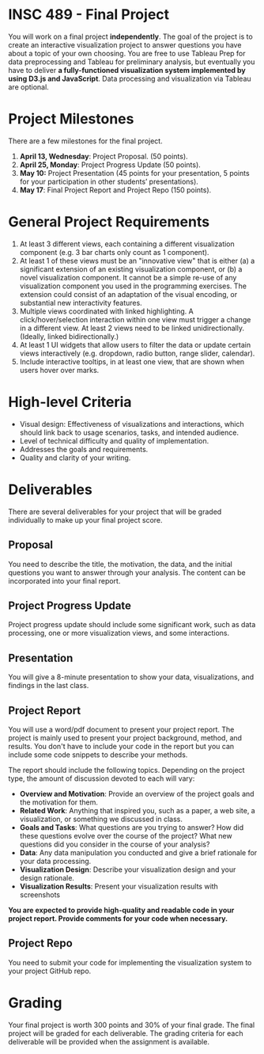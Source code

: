# INSC 489 - Final Project

You will work on a final project **independently**. The goal of the project is to create an interactive visualization project to answer questions you have about a topic of your own choosing. You are free to use Tableau Prep for data preprocessing and Tableau for preliminary analysis, but eventually you have to deliver **a fully-functioned visualization system implemented by using D3.js and JavaScript**. Data processing and visualization via Tableau are optional. 

# Project Milestones

There are a few milestones for the final project.

1. **April 13, Wednesday**: Project Proposal. (50 points).
2. **April 25, Monday**: Project Progress Update (50 points).
3. **May 10:** Project Presentation (45 points for your presentation, 5 points for your participation in other students’ presentations).
4. **May 17**: Final Project Report and Project Repo (150 points).

# General Project Requirements

1. At least 3 different views, each containing a different visualization component (e.g. 3 bar charts only count as 1 component).
2. At least 1 of these views must be an "innovative view" that is either (a) a significant extension of an existing visualization component, or (b) a novel visualization component. It cannot be a simple re-use of any visualization component you used in the programming exercises. The extension could consist of an adaptation of the visual encoding, or substantial new interactivity features.
3. Multiple views coordinated with linked highlighting. A click/hover/selection interaction within one view must trigger a change in a different view. At least 2 views need to be linked unidirectionally. (Ideally, linked bidirectionally.)
4. At least 1 UI widgets that allow users to filter the data or update certain views interactively (e.g. dropdown, radio button, range slider, calendar).
5. Include interactive tooltips, in at least one view, that are shown when users hover over marks.

# High-level Criteria

- Visual design: Effectiveness of visualizations and interactions, which should link back to usage scenarios, tasks, and intended audience.
- Level of technical difficulty and quality of implementation.
- Addresses the goals and requirements.
- Quality and clarity of your writing.

# Deliverables

There are several deliverables for your project that will be graded individually to make up your final project score.

## Proposal

You need to describe the title, the motivation, the data, and the initial questions you want to answer through your analysis. The content can be incorporated into your final report.

## Project Progress Update

Project progress update should include some significant work, such as data processing, one or more visualization views, and some interactions.

## Presentation

You will give a 8-minute presentation to show your data, visualizations, and findings in the last class.

## Project Report

You will use a word/pdf document to present your project report. The project is mainly used to present your project background, method, and results. You don't have to include your code in the report but you can include some code snippets to describe your methods.


The report should include the following topics. Depending on the project type, the amount of discussion devoted to each will vary:

- **Overview and Motivation**: Provide an overview of the project goals and the motivation for them.
- **Related Work**: Anything that inspired you, such as a paper, a web site, a visualization, or something we discussed in class.
- **Goals and Tasks**: What questions are you trying to answer? How did these questions evolve over the course of the project? What new questions did you consider in the course of your analysis?
- **Data**: Any data manipulation you conducted and give a brief rationale for your data processing.
- **Visualization Design**: Describe your visualization design and your design rationale.
- **Visualization Results**: Present your visualization results with screenshots

**You are expected to provide high-quality and readable code in your project report. Provide comments for your code when necessary.**

## Project Repo

You need to submit your code for implementing the visualization system to your project GitHub repo. 

# Grading

Your final project is worth 300 points and 30% of your final grade. The final project will be graded for each deliverable. The grading criteria for each deliverable will be provided when the assignment is available.
